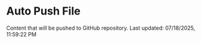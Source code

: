 # Auto Push File

Content that will be pushed to GitHub repository.
Last updated: 07/18/2025, 11:59:22 PM